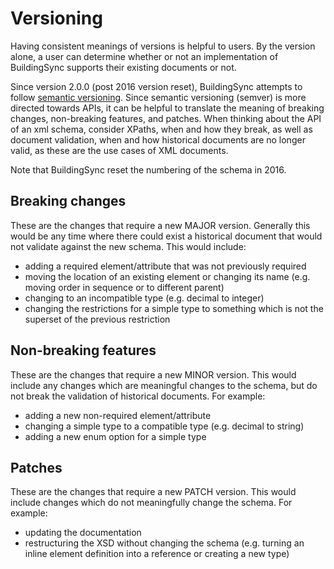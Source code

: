 # Versioning

Having consistent meanings of versions is helpful to users. By the version alone, a user can determine whether or not an implementation of BuildingSync supports their existing documents or not.

Since version 2.0.0 (post 2016 version reset), BuildingSync attempts to follow [semantic versioning](https://semver.org/). Since semantic versioning (semver) is more directed towards APIs, it can be helpful to translate the meaning of breaking changes, non-breaking features, and patches. When thinking about the API of an xml schema, consider XPaths, when and how they break, as well as document validation, when and how historical documents are no longer valid, as these are the use cases of XML documents.

Note that BuildingSync reset the numbering of the schema in 2016.

## Breaking changes
These are the changes that require a new MAJOR version. Generally this would be any time where there could exist a historical document that would not validate against the new schema. This would include:

- adding a required element/attribute that was not previously required
- moving the location of an existing element or changing its name (e.g. moving order in sequence or to different parent)
- changing to an incompatible type (e.g. decimal to integer)
- changing the restrictions for a simple type to something which is not the superset of the previous restriction

## Non-breaking features
These are the changes that require a new MINOR version. This would include any changes which are meaningful changes to the schema, but do not break the validation of historical documents. For example:

- adding a new non-required element/attribute
- changing a simple type to a compatible type (e.g. decimal to string)
- adding a new enum option for a simple type

## Patches
These are the changes that require a new PATCH version. This would include changes which do not meaningfully change the schema. For example:

- updating the documentation
- restructuring the XSD without changing the schema (e.g. turning an inline element definition into a reference or creating a new type)
